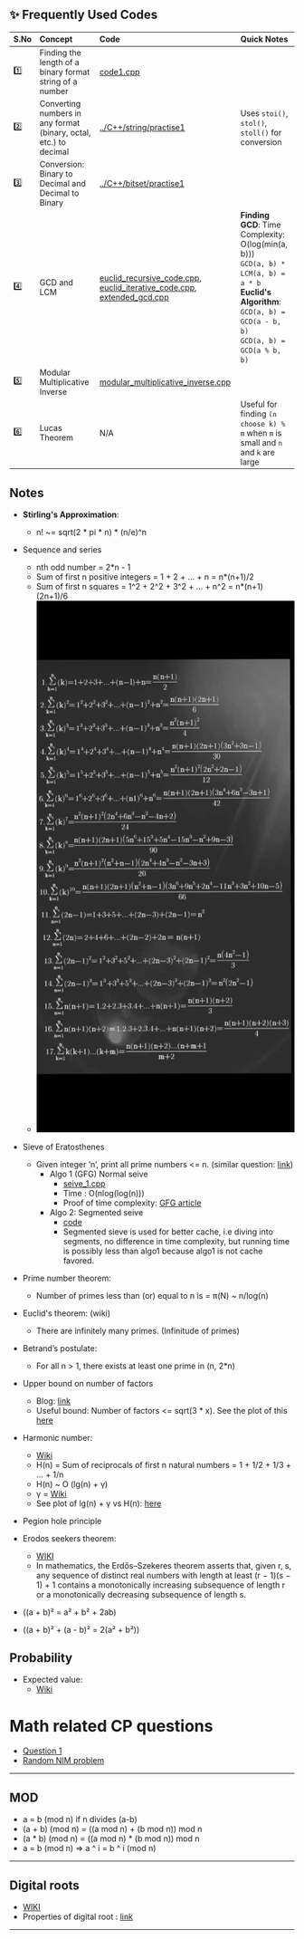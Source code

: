 ## ✨ Frequently Used Codes

| S.No | Concept | Code | Quick Notes | 
|:--|:--|:---|:---|
| 1️⃣ | Finding the length of a binary format string of a number | [code1.cpp](code1.cpp) | |
| 2️⃣ | Converting numbers in any format (binary, octal, etc.) to decimal | [../C++/string/practise1](../C++/string/practise1) | Uses `stoi()`, `stol()`, `stoll()` for conversion |
| 3️⃣ | Conversion: Binary to Decimal and Decimal to Binary | [../C++/bitset/practise1](../C++/bitset/practise1) | |
| 4️⃣ | GCD and LCM | [euclid_recursive_code.cpp](euclid_recursive_code.cpp), [euclid_iterative_code.cpp](euclid_iterative_code.cpp), [extended_gcd.cpp](extended_gcd.cpp) | **Finding GCD**: Time Complexity: O(log(min(a, b))) <br/> `GCD(a, b) * LCM(a, b) = a * b` <br/> **Euclid's Algorithm**: <br/> `GCD(a, b) = GCD(a - b, b)` <br/> `GCD(a, b) = GCD(a % b, b)` |
| 5️⃣ | Modular Multiplicative Inverse | [modular_multiplicative_inverse.cpp](modular_multiplicative_inverse.cpp) | |
| 6️⃣ | Lucas Theorem | N/A | Useful for finding `(n choose k) % m` when `m` is small and `n` and `k` are large |


## Notes
- **Stirling's Approximation**: 
    - n! ~= sqrt(2 * pi * n) * (n/e)^n
- Sequence and series
    - nth odd number = 2*n - 1
    - Sum of first n positive integers = 1 + 2 + ... + n = n*(n+1)/2
    - Sum of first n squares = 1^2 + 2^2 + 3^2 + ... + n^2 = n*(n+1)(2n+1)/6
    - ![formulae.jpg](formulae.jpg)


- Sieve of Eratosthenes
  - Given integer ‘n’, print all prime numbers <= n. (similar question: [link](https://leetcode.com/problems/count-primes/description/))
    - Algo 1 (GFG) Normal seive
      - [seive_1.cpp](seive_1.cpp)
      - Time : O(nlog(log(n)))
      - Proof of time complexity: [GFG article](https://www.geeksforgeeks.org/how-is-the-time-complexity-of-sieve-of-eratosthenes-is-nloglogn/)
    - Algo 2: Segmented seive
      - [code](segmented_seive.cpp)
      - Segmented sieve is used for better cache, i.e diving into segments, no difference in time complexity, but running time is possibly less than algo1 because algo1 is not cache favored.
  
- Prime number theorem:
  - Number of primes less than (or) equal to n is =  π(N) ~ n/log(n)
- Euclid's theorem: (wiki)
    - There are infinitely many primes. (Infinitude of primes)
- Betrand’s postulate:
    - For all n > 1, there exists at least one prime in (n, 2*n)

- Upper bound on number of factors
  - Blog: [link](https://math.stackexchange.com/questions/1699330/upper-bound-on-number-of-factors)
  - Useful bound: Number of factors <= sqrt(3 * x). See the plot of this [here](https://i.sstatic.net/0bWW9.png)

- Harmonic number:
    - [Wiki](https://en.wikipedia.org/wiki/Harmonic_number)
    - H(n) = Sum of reciprocals of first n natural numbers = 1 + 1/2 + 1/3 + … + 1/n 
    - H(n) ~ O (lg(n) + γ) 
    - γ = [Wiki](https://en.wikipedia.org/wiki/Euler%27s_constant)
    - See plot of lg(n) + γ vs H(n): [here](harmonic_number.ipynb)


- Pegion hole principle
- Erodos seekers theorem:
  - [WIKI](https://en.wikipedia.org/wiki/Erd%C5%91s%E2%80%93Szekeres_theorem)
  - In mathematics, the Erdős–Szekeres theorem asserts that, given r, s, any sequence of distinct real numbers with length at least (r − 1)(s − 1) + 1 contains a monotonically increasing subsequence of length r or a monotonically decreasing subsequence of length s. 


- \((a + b)² = a² + b² + 2ab\)
- \((a + b)² + (a - b)² = 2(a² + b²)\)


## Probability
- Expected value:
  - [Wiki](https://en.wikipedia.org/wiki/Expected_value)

# Math related CP questions
- [Question 1](https://www.codechef.com/problems/LUCMAT)
- [Random NIM problem](https://www.codechef.com/problems/RANDOM_NIM)


------------------------------------------------------------------------------------------------------------------------
## MOD

- a = b (mod n) if n divides (a-b)
- (a + b) (mod n) = ((a mod n) + (b mod n)) mod n
- (a * b) (mod n) = ((a mod n) * (b mod n)) mod n
- a = b (mod n) => a ^ i = b ^ i (mod n)

------------------------------------------------------------------------------------------------------------------------

## Digital roots
- [WIKI](https://en.m.wikipedia.org/wiki/Digital_root)
- Properties of digital root : [link](https://en.m.wikipedia.org/wiki/Digital_root#Properties)

------------------------------------------------------------------------------------------------------------------------
